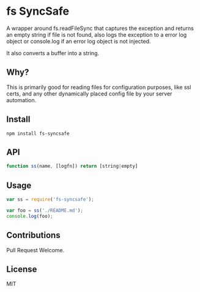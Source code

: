 # fs SyncSafe

A wrapper around fs.readFileSync that captures the exception and returns
an empty string if file is not found, also logs the exception to a
error log object or console.log if an error log object is not injected.

It also converts a buffer into a string.  

## Why?

This is primarily good for reading files for configuration purposes, like
ssl certs, and any other dynamically placed config file by your server automation.

## Install

```
npm install fs-syncsafe
```

## API

``` js
function ss(name, [logfn]) return [string|empty]
```

## Usage

``` js
var ss = require('fs-syncsafe');

var foo = ss('./README.md');
console.log(foo);
```

## Contributions

Pull Request Welcome.

## License

MIT


